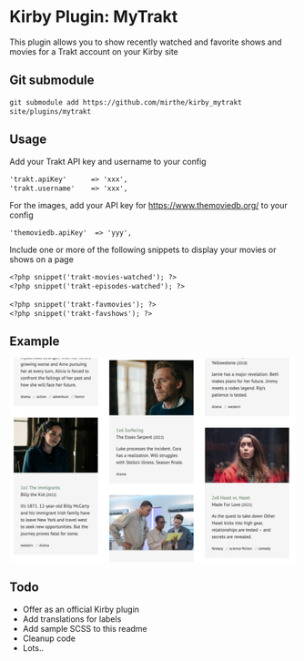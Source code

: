 # Kirby Plugin: MyTrakt

This plugin allows you to show recently watched and favorite shows and movies for a Trakt account on your Kirby site

## Git submodule

```
git submodule add https://github.com/mirthe/kirby_mytrakt site/plugins/mytrakt
```

## Usage

Add your Trakt API key and username to your config

    'trakt.apiKey'      => 'xxx',
    'trakt.username'    => 'xxx',

For the images, add your API key for https://www.themoviedb.org/ to your config

    'themoviedb.apiKey'  => 'yyy',

Include one or more of the following snippets to display your movies or shows on a page

    <?php snippet('trakt-movies-watched'); ?>
    <?php snippet('trakt-episodes-watched'); ?>

    <?php snippet('trakt-favmovies'); ?>
    <?php snippet('trakt-favshows'); ?>

## Example 

<img src="example-episodes.png" alt="Example episodes">

## Todo

- Offer as an official Kirby plugin
- Add translations for labels
- Add sample SCSS to this readme
- Cleanup code
- Lots..
